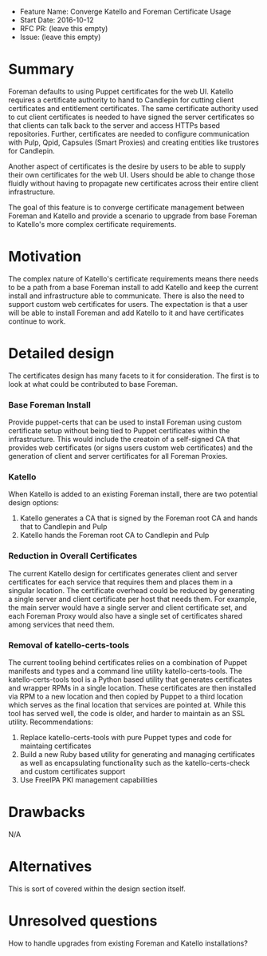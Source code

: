 - Feature Name: Converge Katello and Foreman Certificate Usage
- Start Date: 2016-10-12
- RFC PR: (leave this empty)
- Issue: (leave this empty)

# Summary
[summary]: #summary

Foreman defaults to using Puppet certificates for the web UI. Katello requires a certificate authority to hand to Candlepin for cutting client certificates and entitlement certificates. The same certificate authority used to cut client certificates is needed to have signed the server certificates so that clients can talk back to the server and access HTTPs based repositories. Further, certificates are needed to configure communication with Pulp, Qpid, Capsules (Smart Proxies) and creating entities like trustores for Candlepin.

Another aspect of certificates is the desire by users to be able to supply their own certificates for the web UI. Users should be able to change those fluidly without having to propagate new certificates across their entire client infrastructure. 

The goal of this feature is to converge certificate management between Foreman and Katello and provide a scenario to upgrade from base Foreman to Katello's more complex certificate requirements.

# Motivation
[motivation]: #motivation

The complex nature of Katello's certificate requirements means there needs to be a path from a base Foreman install to add Katello and keep the current install and infrastructure able to communicate. There is also the need to support custom web certificates for users. The expectation is that a user will be able to install Foreman and add Katello to it and have certificates continue to work.

# Detailed design
[design]: #detailed-design

The certificates design has many facets to it for consideration. The first is to look at what could be contributed to base Foreman.

### Base Foreman Install

Provide puppet-certs that can be used to install Foreman using custom certificate setup without being tied to Puppet certificates within the infrastructure. This would include the creatoin of a self-signed CA that provides web certificates (or signs users custom web certificates) and the generation of client and server certificates for all Foreman Proxies.

### Katello

When Katello is added to an existing Foreman install, there are two potential design options:

 1) Katello generates a CA that is signed by the Foreman root CA and hands that to Candlepin and Pulp
 2) Katello hands the Foreman root CA to Candlepin and Pulp

### Reduction in Overall Certificates

The current Katello design for certificates generates client and server certificates for each service that requires them and places them in a singular location. The certificate overhead could be reduced by generating a single server and client certificate per host that needs them. For example, the main server would have a single server and client certificate set, and each Foreman Proxy would also have a single set of certificates shared among services that need them.

### Removal of katello-certs-tools

The current tooling behind certificates relies on a combination of Puppet manifests and types and a command line utility katello-certs-tools. The katello-certs-tools tool is a Python based utility that generates certificates and wrapper RPMs in a single location. These certificates are then installed via RPM to a new location and then copied by Puppet to a third location which serves as the final location that services are pointed at. While this tool has served well, the code is older, and harder to maintain as an SSL utility. Recommendations:

 1) Replace katello-certs-tools with pure Puppet types and code for maintaing certificates
 2) Build a new Ruby based utility for generating and managing certificates as well as encapsulating functionality such as the katello-certs-check and custom certificates support
 3) Use FreeIPA PKI management capabilities

# Drawbacks
[drawbacks]: #drawbacks

N/A

# Alternatives
[alternatives]: #alternatives

This is sort of covered within the design section itself.

# Unresolved questions
[unresolved]: #unresolved-questions

How to handle upgrades from existing Foreman and Katello installations?
